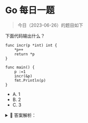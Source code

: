 # Go 每日一题

> 今日（2023-06-26）的题目如下

下面代码输出什么？

```golang
func incr(p *int) int {
	*p++
	return *p
}

func main() {
	p :=1
	incr(&p)
	fmt.Println(p)
}
```

- A. 1
- B. 2
- C. 3

<details>
<summary style="cursor: pointer">🔑 答案解析：</summary>
<div>

参考答案及解析：B。

知识点：指针，incr() 函数里的 p 是 *int 类型的指针，指向的是 main() 函数的变量 p 的地址。 第 2 行代码是将该地址的值执行一个自增操作，incr() 返回自增后的结果。

</div>
</details>
